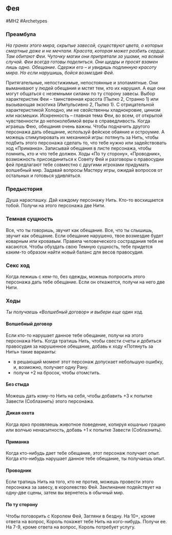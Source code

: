 ## **Фея**

#MH2 #Archetypes 
### **Преамбула**

*На гранях этого мира, скрытые завесой, существуют цвета, о которых смертные даже и не мечтали. Красота, которая может разбить сердце. Там обитают Феи. Чуточку магии они припрятали за ушами, на всякий случай.*
*Феи всегда готовы поделиться. Они щедры и просят взамен лишь одно. Обещание. Сдержи его – и увидишь подлинную красоту мира. Но если нарушишь, бойся возмездия Фей.*

Притягательные, непостижимые, непостоянные и злопамятные. Они выманивают у людей обещания и мстят тем, кто их нарушил. А еще они могут общаться с неземными силами по ту сторону завесы. 
Выбор характеристик Феи – таинственная красота (Пылко 2, Странно 1) или вызывающая экзотика (Импульсивно 2, Пылко 1). С отрицательной характеристикой Холодно, им не свойственны хладнокровие, цинизм или насмешки. Искренность – главная тема Феи, во всем, от открытой чувственности до непоколебимой веры в справедливость. 
Когда играешь Фею, обещания очень важны. Чтобы подначить другого персонажа дать обещание, используй фейское обаяние и остроумие. А можешь стимулировать их механикой игры: потянуть за Нить, чтобы подбить этого персонажа сделать то, что тебе нужно или задействовать ход «Приманка». 
Записывай обещания в листе персонажа, чтобы помнить, кто и что тебе должен. 
Ходы «По ту сторону», «Проводник», возможность присоединиться к Совету Фей и разговоры о правосудии фей предлагают тебе совместно с другими игроками придумать волшебный мир. Задавай вопросы Мастеру игры, ожидай вопросов от остальных и готовься удивляться.

### **Предыстория**

Душа нараспашку. Дай каждому персонажу Нить. 
Кто-то восхищается тобой. Получи на этого персонажа две Нити.

### **Темная сущность**

Все, что ты говоришь, звучит как обещание. Все, что ты слышишь, звучит как обещание. Если обещание нарушено, твое возмездие будет коварным или кровавым. Правила человеческого сострадания тебя не касаются. Чтобы обуздать свою Темную сущность, тебе придется каким-то образом найти новый баланс для весов правосудия.

### **Секс ход**

Когда лежишь с кем-то, без одежды, можешь попросить этого персонажа дать тебе обещание. Если он откажется, получи на него две Нити.

### **Ходы**
*Ты получаешь «Волшебный договор» и выбери еще один ход.*

#### **Волшебный договор** 
Если кто-то нарушает данное тебе обещание, получи на этого персонажа Нить. Когда тратишь Нить, чтобы свести счеты и добиться правосудия за нарушенное обещание, добавь к ходу «Потянуть за Нить» такие варианты: 
- в решающий момент этот персонаж допускает небольшую ошибку, и, возможно, получает одну Рану. 
- получи +2 на бросок, чтобы отомстить.

#### **Без стыда** 
Можешь дать кому-то Нить на себя, чтобы добавить +3 к попытке Завести (Соблазнить) этого персонажа.

#### **Дикая охота** 
Когда ярко проявляешь животное поведение, копируя кошачью грацию или волчью ненасытность, добавь +1 к попытке Завести (Соблазнить).

#### **Приманка**
Когда кто-нибудь дает тебе обещание, этот персонаж получает опыт. Когда кто-нибудь нарушает данное тебе обещание, ты получаешь опыт.

#### **Проводник** 
Если тратишь Нить на того, кто не против, можешь провести этого персонажа за завесу, в королевство Фей. Заклинание подействует на одну-две сцены, затем вы вернетесь в обычный мир.

#### **По ту сторону** 
Чтобы поговорить с Королем Фей, Загляни в бездну. На 10+, кроме ответа на вопрос, Король покажет тебе Нить на кого-нибудь. Получи ее. На 7-9, кроме ответа на вопрос, Король потребует услугу.